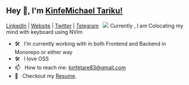 ## Hey 👋, I'm [KinfeMichael Tariku!](https://kinfish-owns-computer.vercel.app)

[LinkedIn](https://www.linkedin.com/in/kinfe-michael-tariku-1497b3201/) |
[Website](https://kinfish-owns-computer.vercel.app//) |
[Twitter](https://twitter.com/kinfishT) |
[Telegram](https://t.me/Kinfe123)
&nbsp; ![](https://visitor-badge.glitch.me/badge?page_id=iampavangandhi.iampavangandhi&style=flat-square&color=0088cc)
Currently , I am Colocating my mind with keyboard using NVim
- 🛠 &nbsp; I’m currently working with in both Frontend and Backend in Monorepo or either way
- 🛠 &nbsp; I love OSS
- 📫 &nbsp; How to reach me: kinfetare83@gmail.com
- 📝 &nbsp; Checkout my [Resume](https://github.com/Kinfe123/Kinfe123/blob/master/kinfish-resume.pdf).


